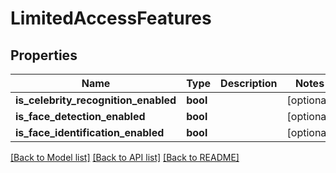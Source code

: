 # LimitedAccessFeatures

## Properties
Name | Type | Description | Notes
------------ | ------------- | ------------- | -------------
**is_celebrity_recognition_enabled** | **bool** |  | [optional] 
**is_face_detection_enabled** | **bool** |  | [optional] 
**is_face_identification_enabled** | **bool** |  | [optional] 

[[Back to Model list]](../README.md#documentation-for-models) [[Back to API list]](../README.md#documentation-for-api-endpoints) [[Back to README]](../README.md)

